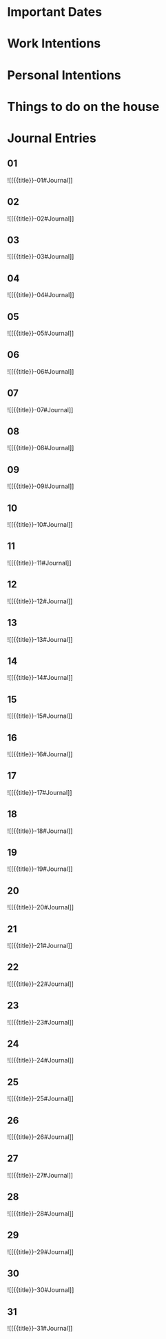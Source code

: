 # Important Dates 

# Work Intentions 

# Personal Intentions

# Things to do on the house

# Journal Entries

## 01

![[{{title}}-01#Journal]] 

## 02

![[{{title}}-02#Journal]] 

## 03

![[{{title}}-03#Journal]] 

## 04

![[{{title}}-04#Journal]] 

## 05

![[{{title}}-05#Journal]] 

## 06

![[{{title}}-06#Journal]] 

## 07

![[{{title}}-07#Journal]] 

## 08

![[{{title}}-08#Journal]] 

## 09

![[{{title}}-09#Journal]] 

## 10

![[{{title}}-10#Journal]] 

## 11

![[{{title}}-11#Journal]] 

## 12

![[{{title}}-12#Journal]] 

## 13

![[{{title}}-13#Journal]] 

## 14

![[{{title}}-14#Journal]] 

## 15

![[{{title}}-15#Journal]] 

## 16

![[{{title}}-16#Journal]] 

## 17

![[{{title}}-17#Journal]] 

## 18

![[{{title}}-18#Journal]] 

## 19

![[{{title}}-19#Journal]] 

## 20

![[{{title}}-20#Journal]] 

## 21

![[{{title}}-21#Journal]] 

## 22

![[{{title}}-22#Journal]] 

## 23

![[{{title}}-23#Journal]] 

## 24

![[{{title}}-24#Journal]] 


## 25

![[{{title}}-25#Journal]] 

## 26

![[{{title}}-26#Journal]] 

## 27

![[{{title}}-27#Journal]] 

## 28

![[{{title}}-28#Journal]] 

## 29

![[{{title}}-29#Journal]] 

## 30

![[{{title}}-30#Journal]] 

## 31

![[{{title}}-31#Journal]] 



